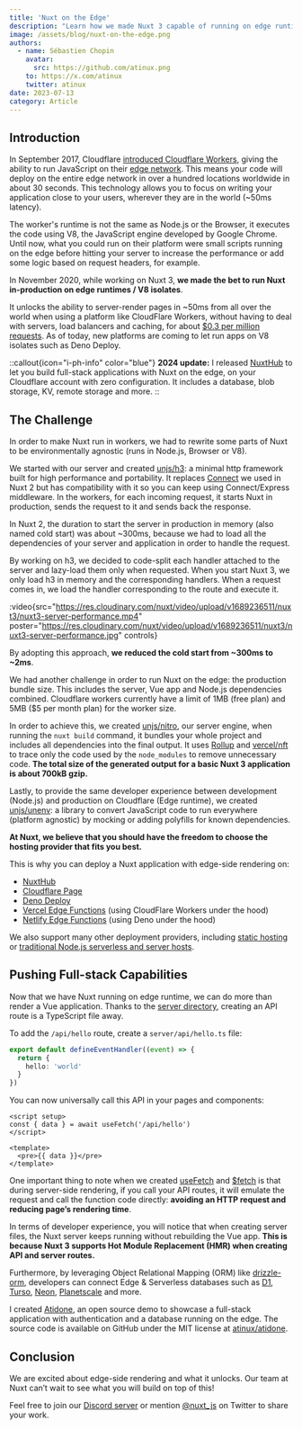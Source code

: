 ```yaml
---
title: 'Nuxt on the Edge'
description: "Learn how we made Nuxt 3 capable of running on edge runtimes to run with server-side rendering close to your users."
image: /assets/blog/nuxt-on-the-edge.png
authors:
  - name: Sébastien Chopin
    avatar:
      src: https://github.com/atinux.png
    to: https://x.com/atinux
    twitter: atinux
date: 2023-07-13
category: Article
---
```


## Introduction

In September 2017, Cloudflare [introduced Cloudflare Workers](https://blog.cloudflare.com/introducing-cloudflare-workers/), giving the ability to run JavaScript on their [edge network](https://www.cloudflare.com/network/). This means your code will deploy on the entire edge network in over a hundred locations worldwide in about 30 seconds. This technology allows you to focus on writing your application close to your users, wherever they are in the world (~50ms latency).

The worker's runtime is not the same as Node.js or the Browser, it executes the code using V8, the JavaScript engine developed by Google Chrome. Until now, what you could run on their platform were small scripts running on the edge before hitting your server to increase the performance or add some logic based on request headers, for example.

In November 2020, while working on Nuxt 3, **we made the bet to run Nuxt in-production on edge runtimes / V8 isolates**.

It unlocks the ability to server-render pages in ~50ms from all over the world when using a platform like CloudFlare Workers, without having to deal with servers, load balancers and caching, for about [$0.3 per million requests](https://developers.cloudflare.com/workers/platform/pricing/). As of today, new platforms are coming to let run apps on V8 isolates such as Deno Deploy.

::callout{icon="i-ph-info" color="blue"}
**2024 update:** I released [NuxtHub](https://hub.nuxt.com) to let you build full-stack applications with Nuxt on the edge, on your Cloudflare account with zero configuration. It includes a database, blob storage, KV, remote storage and more.
::

## The Challenge

In order to make Nuxt run in workers, we had to rewrite some parts of Nuxt to be environmentally agnostic (runs in Node.js, Browser or V8).

We started with our server and created [unjs/h3](http://github.com/unjs/h3): a minimal http framework built for high performance and portability. It replaces [Connect](https://github.com/senchalabs/connect) we used in Nuxt 2 but has compatibility with it so you can keep using Connect/Express middleware. In the workers, for each incoming request, it starts Nuxt in production, sends the request to it and sends back the response.

In Nuxt 2, the duration to start the server in production in memory (also named cold start) was about ~300ms, because we had to load all the dependencies of your server and application in order to handle the request.

By working on h3, we decided to code-split each handler attached to the server and lazy-load them only when requested. When you start Nuxt 3, we only load h3 in memory and the corresponding handlers. When a request comes in, we load the handler corresponding to the route and execute it.

:video{src="https://res.cloudinary.com/nuxt/video/upload/v1689236511/nuxt3/nuxt3-server-performance.mp4" poster="https://res.cloudinary.com/nuxt/video/upload/v1689236511/nuxt3/nuxt3-server-performance.jpg" controls}

By adopting this approach, **we reduced the cold start from ~300ms to ~2ms**.

We had another challenge in order to run Nuxt on the edge: the production bundle size. This includes the server, Vue app and Node.js dependencies combined. Cloudflare workers currently have a limit of 1MB (free plan) and 5MB ($5 per month plan) for the worker size.

In order to achieve this, we created [unjs/nitro](https://nitro.unjs.io/), our server engine, when running the `nuxt build` command, it bundles your whole project and includes all dependencies into the final output. It uses [Rollup](https://rollupjs.org/) and [vercel/nft](https://github.com/vercel/nft) to trace only the code used by the `node_modules` to remove unnecessary code. **The total size of the generated output for a basic Nuxt 3 application is about 700kB gzip.**

Lastly, to provide the same developer experience between development (Node.js) and production on Cloudflare (Edge runtime), we created [unjs/unenv](https://github.com/unjs/unenv): a library to convert JavaScript code to run everywhere (platform agnostic) by mocking or adding polyfills for known dependencies.

**At Nuxt, we believe that you should have the freedom to choose the hosting provider that fits you best.**

This is why you can deploy a Nuxt application with edge-side rendering on:
- [NuxtHub](https://hub.nuxt.com)
- [Cloudflare Page](https://nitro.unjs.io/deploy/providers/cloudflare#cloudflare-pages)
- [Deno Deploy](https://nitro.unjs.io/deploy/providers/deno-deploy)
- [Vercel Edge Functions](https://nitro.unjs.io/deploy/providers/vercel#vercel-edge-functions) (using CloudFlare Workers under the hood)
- [Netlify Edge Functions](https://nitro.unjs.io/deploy/providers/netlify#netlify-edge-functions) (using Deno under the hood)

We also support many other deployment providers, including [static hosting](/docs/getting-started/deployment#static-hosting) or [traditional Node.js serverless and server hosts](/docs/getting-started/deployment#nodejs-server).

## Pushing Full-stack Capabilities

Now that we have Nuxt running on edge runtime, we can do more than render a Vue application. Thanks to the [server directory](/docs/guide/directory-structure/server), creating an API route is a TypeScript file away.

To add the `/api/hello` route, create a `server/api/hello.ts` file:

```ts [server/api/hello.ts]
export default defineEventHandler((event) => {
  return {
    hello: 'world'
  }
})
```

You can now universally call this API in your pages and components:


```vue [pages/index.vue]
<script setup>
const { data } = await useFetch('/api/hello')
</script>

<template>
  <pre>{{ data }}</pre>
</template>
```

One important thing to note when we created [useFetch](/docs/api/composables/use-fetch) and [$fetch](/docs/api/utils/dollarfetch) is that during server-side rendering, if you call your API routes, it will emulate the request and call the function code directly: **avoiding an HTTP request and reducing page’s rendering time**.

In terms of developer experience, you will notice that when creating server files, the Nuxt server keeps running without rebuilding the Vue app. **This is because Nuxt 3 supports Hot Module Replacement (HMR) when creating API and server routes.**

Furthermore, by leveraging Object Relational Mapping (ORM) like [drizzle-orm](https://orm.drizzle.team/), developers can connect Edge & Serverless databases such as [D1](https://developers.cloudflare.com/d1/), [Turso](https://turso.tech/), [Neon](https://neon.tech), [Planetscale](https://planetscale.com/) and more.

I created [Atidone](https://todos.nuxt.dev/), an open source demo to showcase a full-stack application with authentication and a database running on the edge. The source code is available on GitHub under the MIT license at [atinux/atidone](https://github.com/atinux/atidone).

## Conclusion

We are excited about edge-side rendering and what it unlocks. Our team at Nuxt can’t wait to see what you will build on top of this!

Feel free to join our [Discord server](https://discord.com/invite/nuxt) or mention [@nuxt_js](https://x.com/nuxt_js) on Twitter to share your work.
